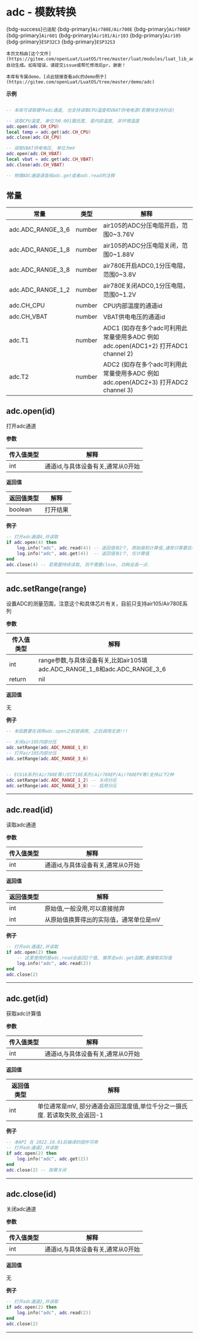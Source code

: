 # adc - 模数转换

{bdg-success}`已适配` {bdg-primary}`Air780E/Air700E` {bdg-primary}`Air780EP` {bdg-primary}`Air601` {bdg-primary}`Air101/Air103` {bdg-primary}`Air105` {bdg-primary}`ESP32C3` {bdg-primary}`ESP32S3`

```{note}
本页文档由[这个文件](https://gitee.com/openLuat/LuatOS/tree/master/luat/modules/luat_lib_adc.c)自动生成。如有错误，请提交issue或帮忙修改后pr，谢谢！
```

```{tip}
本库有专属demo，[点此链接查看adc的demo例子](https://gitee.com/openLuat/LuatOS/tree/master/demo/adc)
```

**示例**

```lua

-- 本库可读取硬件adc通道, 也支持读取CPU温度和VBAT供电电源(若模块支持的话)

-- 读取CPU温度, 单位为0.001摄氏度, 是内部温度, 非环境温度
adc.open(adc.CH_CPU)
local temp = adc.get(adc.CH_CPU)
adc.close(adc.CH_CPU)

-- 读取VBAT供电电压, 单位为mV
adc.open(adc.CH_VBAT)
local vbat = adc.get(adc.CH_VBAT)
adc.close(adc.CH_VBAT)

-- 物理ADC通道请查阅adc.get或者adc.read的注释

```

## 常量

|常量|类型|解释|
|-|-|-|
|adc.ADC_RANGE_3_6|number|air105的ADC分压电阻开启，范围0~3.76V|
|adc.ADC_RANGE_1_8|number|air105的ADC分压电阻关闭，范围0~1.88V|
|adc.ADC_RANGE_3_8|number|air780E开启ADC0,1分压电阻，范围0~3.8V|
|adc.ADC_RANGE_1_2|number|air780E关闭ADC0,1分压电阻，范围0~1.2V|
|adc.CH_CPU|number|CPU内部温度的通道id|
|adc.CH_VBAT|number|VBAT供电电压的通道id|
|adc.T1|number|ADC1 (如存在多个adc可利用此常量使用多ADC 例如 adc.open(ADC1+2) 打开ADC1 channel 2)|
|adc.T2|number|ADC2 (如存在多个adc可利用此常量使用多ADC 例如 adc.open(ADC2+3) 打开ADC2 channel 3)|


## adc.open(id)



打开adc通道

**参数**

|传入值类型|解释|
|-|-|
|int|通道id,与具体设备有关,通常从0开始|

**返回值**

|返回值类型|解释|
|-|-|
|boolean|打开结果|

**例子**

```lua
-- 打开adc通道4,并读取
if adc.open(4) then
    log.info("adc", adc.read(4)) -- 返回值有2个, 原始值和计算值,通常只需要后者
    log.info("adc", adc.get(4))  -- 返回值有1个, 仅计算值
end
adc.close(4) -- 若需要持续读取, 则不需要close, 功耗会高一点.

```

---

## adc.setRange(range)



设置ADC的测量范围，注意这个和具体芯片有关，目前只支持air105/Air780E系列

**参数**

|传入值类型|解释|
|-|-|
|int|range参数,与具体设备有关,比如air105填adc.ADC_RANGE_1_8和adc.ADC_RANGE_3_6|
|return|nil|

**返回值**

无

**例子**

```lua
-- 本函数要在调用adc.open之前就调用, 之后调用无效!!!

-- 关闭air105内部分压
adc.setRange(adc.ADC_RANGE_1_8)
-- 打开air105内部分压
adc.setRange(adc.ADC_RANGE_3_6)


-- EC618系列(Air780E等)/EC718E系列(Air780EP/Air780EPV等)支持以下2种
adc.setRange(adc.ADC_RANGE_1_2) -- 关闭分压
adc.setRange(adc.ADC_RANGE_3_8) -- 启用分压

```

---

## adc.read(id)



读取adc通道

**参数**

|传入值类型|解释|
|-|-|
|int|通道id,与具体设备有关,通常从0开始|

**返回值**

|返回值类型|解释|
|-|-|
|int|原始值,一般没用,可以直接抛弃|
|int|从原始值换算得出的实际值，通常单位是mV|

**例子**

```lua
-- 打开adc通道2,并读取
if adc.open(2) then
    -- 这里使用的是adc.read会返回2个值, 推荐走adc.get函数,直接取实际值
    log.info("adc", adc.read(2))
end
adc.close(2)

```

---

## adc.get(id)



获取adc计算值

**参数**

|传入值类型|解释|
|-|-|
|int|通道id,与具体设备有关,通常从0开始|

**返回值**

|返回值类型|解释|
|-|-|
|int|单位通常是mV, 部分通道会返回温度值,单位千分之一摄氏度. 若读取失败,会返回-1|

**例子**

```lua
-- 本API 在 2022.10.01后编译的固件可用
-- 打开adc通道2,并读取
if adc.open(2) then
    log.info("adc", adc.get(2))
end
adc.close(2) -- 按需关闭

```

---

## adc.close(id)



关闭adc通道

**参数**

|传入值类型|解释|
|-|-|
|int|通道id,与具体设备有关,通常从0开始|

**返回值**

无

**例子**

```lua
-- 打开adc通道2,并读取
if adc.open(2) then
    log.info("adc", adc.read(2))
end
adc.close(2)

```

---

